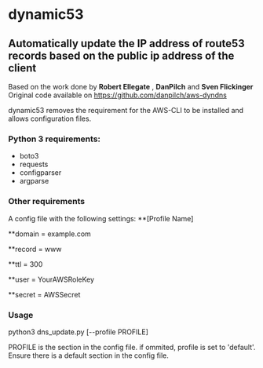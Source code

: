 # dynamic53
## Automatically update the IP address of route53 records based on the public ip address of the client 
Based on the work done by **Robert Ellegate** , **DanPilch** and **Sven Flickinger**
Original code available on https://github.com/danpilch/aws-dyndns

dynamic53 removes the requirement for the AWS-CLI to be installed and allows configuration files.

### Python 3 requirements:
* boto3
* requests
* configparser
* argparse

### Other requirements
A config file with the following settings:
**\[Profile Name]

**domain = example.com

**record = www

**ttl = 300

**user = YourAWSRoleKey

**secret = AWSSecret


### Usage
python3 dns_update.py [--profile PROFILE]

PROFILE is the section in the config file. if ommited, profile is set to 'default'. Ensure there is a default section in the config file.
